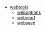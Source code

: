 * [webtools](README.md)
    * [weboptions](weboptions.md)
    * [webread](webread.md)
    * [websave](websave.md)

